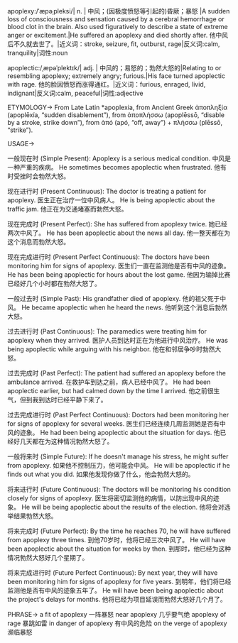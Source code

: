 apoplexy:/ˈæpəˌpleksi/| n. | 中风；(因极度愤怒等引起的)昏厥；暴怒 |A sudden loss of consciousness and sensation caused by a cerebral hemorrhage or blood clot in the brain.  Also used figuratively to describe a state of extreme anger or excitement.|He suffered an apoplexy and died shortly after. 他中风后不久就去世了。|近义词：stroke, seizure, fit, outburst, rage|反义词:calm, tranquility|词性:noun

apoplectic:/ˌæpəˈplektɪk/| adj. | 中风的；易怒的；勃然大怒的|Relating to or resembling apoplexy; extremely angry; furious.|His face turned apoplectic with rage. 他的脸因愤怒而涨得通红。|近义词：furious, enraged, livid, indignant|反义词:calm, peaceful|词性:adjective

ETYMOLOGY->
From Late Latin *apoplexia, from Ancient Greek ἀποπληξία (apoplēxía, “sudden disablement”), from ἀποπλήσσω (apoplēssō, “disable by a stroke, strike down”), from ἀπό (apó, “off, away”) + πλήσσω (plēssō, “strike”).

USAGE->

一般现在时 (Simple Present):
Apoplexy is a serious medical condition. 中风是一种严重的疾病。
He sometimes becomes apoplectic when frustrated. 他有时受挫时会勃然大怒。


现在进行时 (Present Continuous):
The doctor is treating a patient for apoplexy. 医生正在治疗一位中风病人。
He is being apoplectic about the traffic jam. 他正在为交通堵塞而勃然大怒。


现在完成时 (Present Perfect):
She has suffered from apoplexy twice. 她已经两次中风了。
He has been apoplectic about the news all day. 他一整天都在为这个消息而勃然大怒。


现在完成进行时 (Present Perfect Continuous):
The doctors have been monitoring him for signs of apoplexy. 医生们一直在监测他是否有中风的迹象。
He has been being apoplectic for hours about the lost game. 他因为输掉比赛已经好几个小时都在勃然大怒了。


一般过去时 (Simple Past):
His grandfather died of apoplexy. 他的祖父死于中风。
He became apoplectic when he heard the news. 他听到这个消息后勃然大怒。


过去进行时 (Past Continuous):
The paramedics were treating him for apoplexy when they arrived. 医护人员到达时正在为他进行中风治疗。
He was being apoplectic while arguing with his neighbor. 他在和邻居争吵时勃然大怒。


过去完成时 (Past Perfect):
The patient had suffered an apoplexy before the ambulance arrived. 在救护车到达之前，病人已经中风了。
He had been apoplectic earlier, but had calmed down by the time I arrived. 他之前很生气，但到我到达时已经平静下来了。


过去完成进行时 (Past Perfect Continuous):
Doctors had been monitoring her for signs of apoplexy for several weeks. 医生们已经连续几周监测她是否有中风的迹象。
He had been being apoplectic about the situation for days. 他已经好几天都在为这种情况勃然大怒了。


一般将来时 (Simple Future):
If he doesn't manage his stress, he might suffer from apoplexy. 如果他不控制压力，他可能会中风。
He will be apoplectic if he finds out what you did. 如果他发现你做了什么，他会勃然大怒的。


将来进行时 (Future Continuous):
The doctors will be monitoring his condition closely for signs of apoplexy. 医生将密切监测他的病情，以防出现中风的迹象。
He will be being apoplectic about the results of the election. 他将会对选举结果勃然大怒。


将来完成时 (Future Perfect):
By the time he reaches 70, he will have suffered from apoplexy three times. 到他70岁时，他将已经三次中风了。
He will have been apoplectic about the situation for weeks by then. 到那时，他已经为这种情况勃然大怒好几个星期了。


将来完成进行时 (Future Perfect Continuous):
By next year, they will have been monitoring him for signs of apoplexy for five years. 到明年，他们将已经监测他是否有中风的迹象五年了。
He will have been being apoplectic about the project's delays for months. 他将已经为项目延误而勃然大怒好几个月了。



PHRASE->
a fit of apoplexy  一阵暴怒
near apoplexy  几乎要气绝
apoplexy of rage  暴跳如雷
in danger of apoplexy  有中风的危险
on the verge of apoplexy  濒临暴怒
